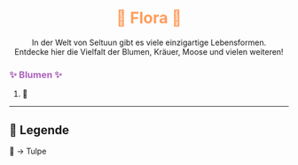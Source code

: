 
<h1 style="color:rgb(255, 158, 94); text-align: center;">🌱 Flora 🌱</h1>

<div style="text-align: center;">
In der Welt von Seltuun gibt es viele einzigartige Lebensformen.<br>
Entdecke hier die Vielfalt der Blumen, Kräuer, Moose und vielen weiteren!
</div>


<h3 style="color:rgb(172, 97, 187); text-align: left;">✨ Blumen ✨</h3>

1.  🌷

---

## 📜 Legende

🌷 -> Tulpe<br>